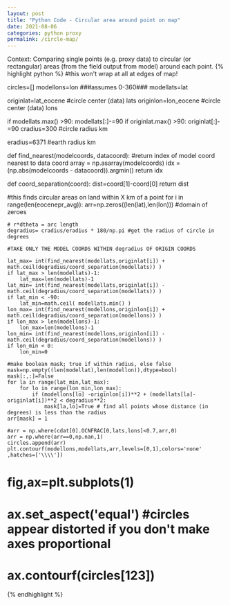 ```yaml
---
layout: post
title: "Python Code - Circular area around point on map"
date: 2021-08-06
categories: python proxy
permalink: /circle-map/
---
```


Context: Comparing single points (e.g. proxy data) to circular (or rectangular) areas (from the field output from model) around each point. 
{% highlight python %}
    #this won't wrap at all at edges of map!

circles=[]
modellons=lon ###assumes 0-360###
modellats=lat 

originlat=lat_eocene  #circle center (data) lats
originlon=lon_eocene  #circle center (data) lons


if modellats.max() >90:
    modellats[:]-=90
if originlat.max() >90:
    originlat[:]-=90
cradius=300 #circle radius km 

eradius=6371 #earth radius km

def find_nearest(modelcoords, datacoord): #return index of model coord nearest to data coord
    array = np.asarray(modelcoords)
    idx = (np.abs(modelcoords - datacoord)).argmin()
    return idx
    
def coord_separation(coord):
    dist=coord[1]-coord[0]
    return dist
    
    
#this finds circular areas on land within X km of a point
for i in range(len(eocenepr_avg)):
    arr=np.zeros((len(lat),len(lon))) #domain of zeroes
    
    # r*dtheta = arc length
    degradius= cradius/eradius * 180/np.pi #get the radius of circle in degrees
    
    #TAKE ONLY THE MODEL COORDS WITHIN degradius OF ORIGIN COORDS
    
    lat_max= int(find_nearest(modellats,originlat[i]) + math.ceil(degradius/coord_separation(modellats)) )
    if lat_max > len(modellats)-1:
        lat_max=len(modellats)-1
    lat_min= int(find_nearest(modellats,originlat[i]) - math.ceil(degradius/coord_separation(modellats)) )
    if lat_min < -90:
        lat_min=math.ceil( modellats.min() )
    lon_max= int(find_nearest(modellons,originlon[i]) + math.ceil(degradius/coord_separation(modellons)) )
    if lon_max > len(modellons)-1:
        lon_max=len(modellons)-1
    lon_min= int(find_nearest(modellons,originlon[i]) - math.ceil(degradius/coord_separation(modellons)) )
    if lon_min < 0:
        lon_min=0
    
    #make boolean mask; true if within radius, else false
    mask=np.empty((len(modellat),len(modellon)),dtype=bool)
    mask[:,:]=False
    for la in range(lat_min,lat_max):
        for lo in range(lon_min,lon_max):
            if (modellons[lo] -originlon[i])**2 + (modellats[la]-originlat[i])**2 < degradius**2:
                mask[la,lo]=True # find all points whose distance (in degrees) is less than the radius
    arr[mask] = 1
    
    #arr = np.where(cdat[0].OCNFRAC[0,lats,lons]<0.7,arr,0)
    arr = np.where(arr==0,np.nan,1)
    circles.append(arr)
    plt.contourf(modellons,modellats,arr,levels=[0,1],colors='none' ,hatches=['\\\\'])

# fig,ax=plt.subplots(1)
# ax.set_aspect('equal')  #circles appear distorted if you don't make axes proportional
# ax.contourf(circles[123])
 {% endhighlight %}

